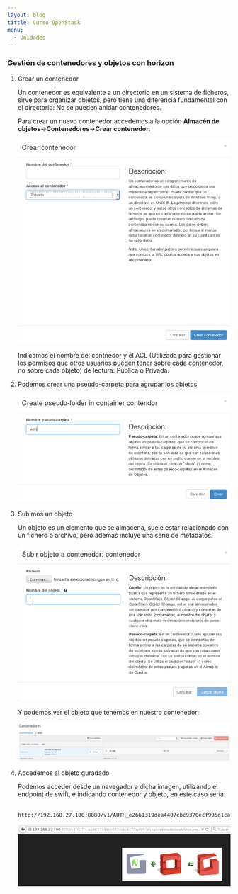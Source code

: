 ```yaml
---
layout: blog
tittle: Curso OpenStack
menu:
  - Unidades
---
```


### Gestión de contenedores y objetos con horizon

1. Crear un contenedor

	Un contenedor es equivalente a un directorio en un sistema de ficheros, sirve para organizar objetos, pero tiene una diferencia fundamental con el directorio: No se pueden anidar contenedores.

	Para crear un nuevo contenedor accedemos a la opción **Almacén de objetos**->**Contenedores**->**Crear contenedor**:

	![swift](img/swift/01.png)

	Indicamos el nombre del contnedor y el ACL (Utilizada para gestionar los permisos que otros usuarios pueden tener sobre cada contenedor, no sobre cada objeto) de lectura: Pública o Privada. 

2. Podemos crear una pseudo-carpeta para agrupar los objetos

	![swift](img/swift/02.png)	

3. Subimos un objeto

	Un objeto es un elemento que se almacena, suele estar relacionado con un fichero o archivo, pero además incluye una serie de metadatos.

	![swift](img/swift/03.png)		

	Y podemos ver el objeto que tenemos en nuestro contenedor:

	![swift](img/swift/04.png)	

4. Accedemos al objeto guradado

	Podemos acceder desde un navegador a dicha imagen, utilizando el endpoint de swift, e indicando contenedor y objeto, en este caso sería:

		http://192.168.27.100:8080/v1/AUTH_e2661319dea4407cbc9370ecf995d1ca/contenedor/logo.png

	![swift](img/swift/05.png)